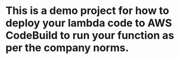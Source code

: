 # This is a demo project for how to deploy your lambda code to AWS CodeBuild to run your function as per the company norms.

